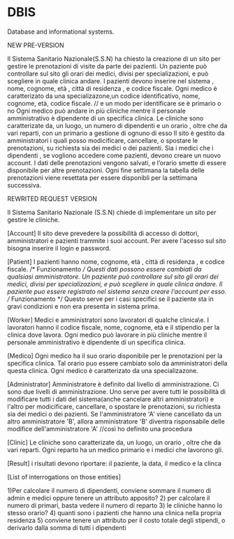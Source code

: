 ﻿# DBIS
Database and informational systems.

NEW PRE-VERSION

Il Sistema Sanitario Nazionale(S.S.N) ha chiesto la creazione di un sito per gestire le prenotazioni di visite da parte dei pazienti.
Un paziente può controllare sul sito gli orari dei medici, divisi per specializazioni, e può scegliere in quale clinica andare.
I pazienti devono inserire nel sistema , nome, cognome,  età , città di residenza , e codice fiscale.
Ogni medico è caratterizato da una specializazone,un codice identificativo, nome, cognome, età, codice fiscale.                // e un modo per identificare se è primario o no
Ogni medico può andare in più cliniche mentre il personale amministrativo è dipendente di un specifica clinica.
Le cliniche sono caratterizate da, un luogo, un numero di dipendenti e un orario , oltre che da  vari reparti, con un primario a gestione di ognuno di esso
Il sito è gestito da amministratori i quali posso modicificare, cancellare, o spostare le prenotazioni, su richiesta sia dei medici o dei pazienti.
Sia i medici che i dipendenti , se vogliono accedere come pazienti, devono creare un nuovo account.
I dati delle prenotazioni vengono salvati, e l’orario smette di essere disponibile per altre prenotazioni.
Ogni fine settimana la tabella delle prenotazioni viene resettata per essere disponibli per la settimana successiva.



REWRITED REQUEST VERSION

Il Sistema Sanitario Nazionale (S.S.N) chiede di implementare un sito per gestire le cliniche.

[Account]
Il sito deve prevedere la possibilità di accesso di dottori, amministratori e pazienti trammite i suoi account.
Per avere l'acesso sul sito bisogna inserire il login e password.

[Patient]
I pazienti hanno nome, cognome,  età , città di residenza , e codice fiscale. /* Funzionamento */ Questi dati possono essere cambiati da qualsiasi amministratore.
Un paziente può controllare sul sito gli orari dei medici, divisi per specializazioni, e può scegliere in quale clinica andare.
Il paziente puo essere registrato nel sistema senza creare l'account per esso. /* Funzionamento */ Questo serve per i casi specifici se il paziente sta in gravi condizioni e non era presenta in sistema prima.

[Worker]
Medici e amministratori sono lavoratori di qualche clinica\e.
I lavoratori hanno il codice fiscale, nome, cognome, età e il stipendio per la clinica dove lavora.
Ogni medico può lavorare in più cliniche mentre il personale amministrativo è dipendente di un specifica clinica.

[Medico]
Ogni medico ha il suo orario disponibile per le prenotazioni per la specifica clinica. Tal orario puo essere cambiato solo da amministratori della questa clinica.
Ogni medico è caratterizato da una specializazone.   

[Administrator]
Amministratore è definito dal livello di amministrazione.
Ci sono due livelli di amministrazione. Uno serve per avere tutti le possibilità di modificare tutti i dati del sistema(anche cancelare altri amministratori) e
l'altro per modicificare, cancellare, o spostare le prenotazioni, su richiesta sia dei medici o dei pazienti.
Se l'amministratore 'A' viene cancellato da un altro amministratore 'B', allora amministratore 'B' diventra risponsabile delle modifice dell'amministratore 'A' //così ho definito una procedura

[Clinic]
Le cliniche sono caratterizate da, un luogo, un orario , oltre che da  vari reparti.
Ogni reparto ha un medico primario e i medici che lavorono gli.

[Result]
i risultati devono riportare: il paziente, la data, il medico e la clinca 

[List of interrogations on those entities]

1)Per calcolare il numero di dipendenti, conviene sommare il numero di admin e medici oppure tenere un attributo apposito?
2) per calcolare il numero di primari, basta vedere il numero di reparto
3) le cliniche hanno lo stesso orario?
4) quanti sono i pazienti che hanno una clinica nella propria residenza
5) conviene tenere un attributo per il costo totale degli stipendi, o derivarlo dalla somma di tutti i dipendenti